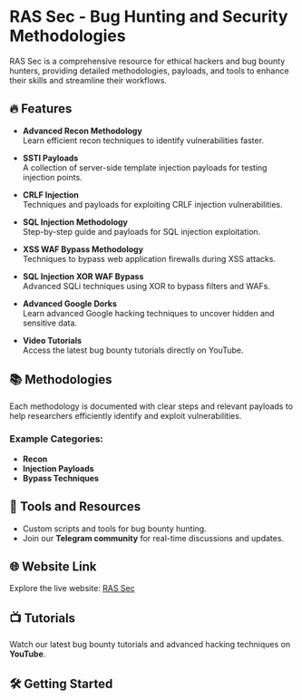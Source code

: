 # RAS Sec - Bug Hunting and Security Methodologies

RAS Sec is a comprehensive resource for ethical hackers and bug bounty hunters, providing detailed methodologies, payloads, and tools to enhance their skills and streamline their workflows.

## 🔥 Features

- **Advanced Recon Methodology**  
  Learn efficient recon techniques to identify vulnerabilities faster.

- **SSTI Payloads**  
  A collection of server-side template injection payloads for testing injection points.

- **CRLF Injection**  
  Techniques and payloads for exploiting CRLF injection vulnerabilities.

- **SQL Injection Methodology**  
  Step-by-step guide and payloads for SQL injection exploitation.

- **XSS WAF Bypass Methodology**  
  Techniques to bypass web application firewalls during XSS attacks.

- **SQL Injection XOR WAF Bypass**  
  Advanced SQLi techniques using XOR to bypass filters and WAFs.

- **Advanced Google Dorks**  
  Learn advanced Google hacking techniques to uncover hidden and sensitive data.

- **Video Tutorials**  
  Access the latest bug bounty tutorials directly on YouTube.

## 📚 Methodologies

Each methodology is documented with clear steps and relevant payloads to help researchers efficiently identify and exploit vulnerabilities.

### Example Categories:
- **Recon**  
- **Injection Payloads**  
- **Bypass Techniques**

## 🚀 Tools and Resources

- Custom scripts and tools for bug bounty hunting.
- Join our **Telegram community** for real-time discussions and updates.

## 🌐 Website Link

Explore the live website: [RAS Sec](https://shyamsunder0717.github.io/Bug-Hunting-Website/)

## 📺 Tutorials

Watch our latest bug bounty tutorials and advanced hacking techniques on **YouTube**.

## 🛠️ Getting Started

